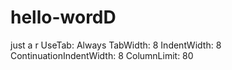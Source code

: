 # hello-wordD
just a r
UseTab: Always 
TabWidth: 8 
IndentWidth: 8 
ContinuationIndentWidth: 8
ColumnLimit: 80
